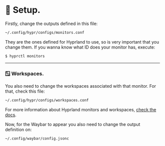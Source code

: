 # 🔧 Setup.

Firstly, change the outputs defined in this file:

```bash
~/.config/hypr/configs/monitors.conf
```

They are the ones defined for Hyprland to use, so is very important that you change them. If you wanna know what ID does your monitor has, execute:

```bash
$ hyprctl monitors
```

---

### 🪟 Workspaces.

You also need to change the workspaces associated with that monitor. For that, check this file:

```bash
~/.config/hypr/configs/workspaces.conf
```

For more information about Hyprland monitors and workspaces, [check the docs](https://wiki.hyprland.org/).

Now, for the Waybar to appear you also need to change the output definition on:

```bash
~/.config/waybar/config.jsonc
```

